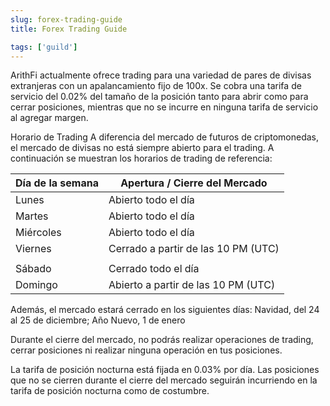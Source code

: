 ```yaml
---
slug: forex-trading-guide
title: Forex Trading Guide

tags: ['guild']
---
```


ArithFi actualmente ofrece trading para una variedad de pares de divisas extranjeras con un apalancamiento fijo de 100x. Se cobra una tarifa de servicio del 0.02% del tamaño de la posición tanto para abrir como para cerrar posiciones, mientras que no se incurre en ninguna tarifa de servicio al agregar margen.

Horario de Trading
A diferencia del mercado de futuros de criptomonedas, el mercado de divisas no está siempre abierto para el trading. A continuación se muestran los horarios de trading de referencia:

| Día de la semana | Apertura / Cierre del Mercado |
|-----------------|-------------------------|
| Lunes           | Abierto todo el día     |
| Martes          | Abierto todo el día     |
| Miércoles       | Abierto todo el día     |
| Viernes         | Cerrado a partir de las 10 PM (UTC) |
|                 |                         |
| Sábado          | Cerrado todo el día     |
| Domingo         | Abierto a partir de las 10 PM (UTC) |


Además, el mercado estará cerrado en los siguientes días:
Navidad, del 24 al 25 de diciembre; Año Nuevo, 1 de enero

Durante el cierre del mercado, no podrás realizar operaciones de trading, cerrar posiciones ni realizar ninguna operación en tus posiciones.

La tarifa de posición nocturna está fijada en 0.03% por día.
Las posiciones que no se cierren durante el cierre del mercado seguirán incurriendo en la tarifa de posición nocturna como de costumbre.
